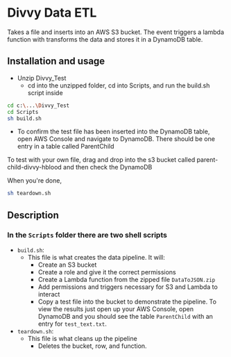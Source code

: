 # Divvy Data ETL 
Takes a file and inserts into an AWS S3 bucket. The event triggers a lambda function with transforms the data and stores it in a DynamoDB table.
## Installation and usage

- Unzip Divvy_Test
  - cd into the unzipped folder, cd into Scripts, and run the build.sh script inside
```bash
cd c:\...\Divvy_Test
cd Scripts
sh build.sh
```
- To confirm the test file has been inserted into the DynamoDB table, open AWS Console and navigate to DynamoDB. There should be one entry in a table called ParentChild

To test with your own file, drag and drop into the s3 bucket called parent-child-divvy-hblood and then check the DynamoDB

When you're done, 
```bash
sh teardown.sh
```

## Description
  ### In the `Scripts` folder there are two shell scripts
- `build.sh`:  
    - This file is what creates the data pipeline.  It will:  
         - Create an S3 bucket
         - Create a role and give it the correct permissions
         - Create a Lambda function from the zipped file `DataToJSON.zip`
         - Add permissions and triggers necessary for S3 and Lambda to interact
        - Copy a test file into the bucket to demonstrate the pipeline.  To view the results just open up your AWS Console, open DynamoDB and you should see the table `ParentChild` with an entry for `test_text.txt`.
- `teardown.sh`:  
    - This file is what cleans up the pipeline 
         - Deletes the bucket, row, and function.


